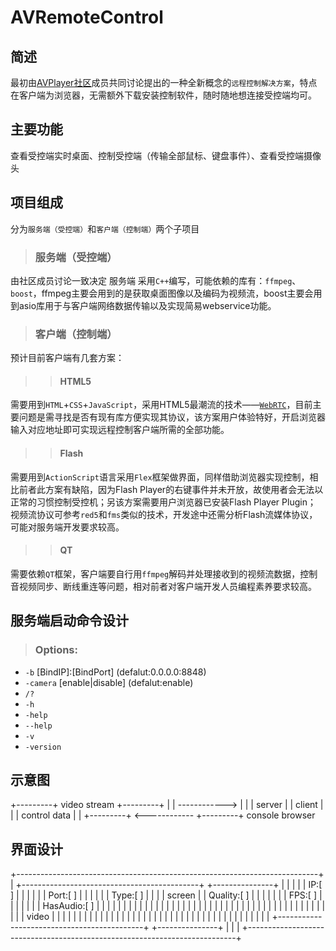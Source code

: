 # AVRemoteControl
## 简述
最初由[AVPlayer社区](http://avplayer.org)成员共同讨论提出的一种全新概念的`远程控制解决方案`，特点在客户端为浏览器，无需额外下载安装控制软件，随时随地想连接受控端均可。

## 主要功能
查看受控端实时桌面、控制受控端（传输全部鼠标、键盘事件）、查看受控端摄像头

## 项目组成
分为`服务端（受控端）`和`客户端（控制端）`两个子项目

>### 服务端（受控端）
由社区成员讨论一致决定 服务端 采用`C++`编写，可能依赖的库有：`ffmpeg`、`boost`，ffmpeg主要会用到的是获取桌面图像以及编码为视频流，boost主要会用到asio库用于与客户端网络数据传输以及实现简易webservice功能。

>### 客户端（控制端）
预计目前客户端有几套方案：

>>#### HTML5
需要用到`HTML`+`CSS`+`JavaScript`，采用HTML5最潮流的技术——[`WebRTC`](http://www.webrtc.org)，目前主要问题是需寻找是否有现有库方便实现其协议，该方案用户体验特好，开启浏览器输入对应地址即可实现远程控制客户端所需的全部功能。

>>#### Flash
需要用到`ActionScript`语言采用`Flex`框架做界面，同样借助浏览器实现控制，相比前者此方案有缺陷，因为Flash Player的右键事件并未开放，故使用者会无法以正常的习惯控制受控机；另该方案需要用户浏览器已安装Flash Player Plugin；
视频流协议可参考`red5`和`fms`类似的技术，开发途中还需分析Flash流媒体协议，可能对服务端开发要求较高。

>>#### QT
需要依赖`QT`框架，客户端要自行用`ffmpeg`解码并处理接收到的视频流数据，控制音视频同步、断线重连等问题，相对前者对客户端开发人员编程素养要求较高。

## 服务端启动命令设计
>### Options:
*  `-b` \[BindIP\]:\[BindPort\]  \(defalut:0.0.0.0:8848\)
*  `-camera` \[enable|disable\]  \(defalut:enable\)
*  `/?`
*  `-h`
*  `-help`
*  `--help`
*  `-v`
*  `-version`

## 示意图

   +---------+     video stream    +---------+
   |         |     ------------>   |         |
   |  server |                     |  client |
   |         |     control data    |         |
   +---------+    <------------    +---------+
     console                         browser


## 界面设计
 +---------------------------------------------------------------------------+
 |   +--------------------------------------------+       +---------------+  |
 |   |                                            |       | IP:[        ] |  |
 |   |                                            |       | Port:[      ] |  |
 |   |                                            |       | Type:[      ] |  |
 |   |                    screen                  |       | Quality:[   ] |  |
 |   |                         |                  |       | FPS:[       ] |  |
 |   |                        |                   |       | HasAudio:[  ] |  |
 |   |                       |                    |       |               |  |
 |   |                      |                     |       |               |  |
 |   |                     |                      |       |               |  |
 |   |                    |                       |       |               |  |
 |   |                   |                        |       |               |  |
 |   |                  |                         |       |               |  |
 |   |                  video                     |       |               |  |
 |   |                                            |       |               |  |
 |   |                                            |       |               |  |
 |   |                                            |       |               |  |
 |   |                                            |       |               |  |
 |   |                                            |       |               |  |
 |   |                                            |       |               |  |
 |   +--------------------------------------------+       +---------------+  |
 |                                                                           |
 +---------------------------------------------------------------------------+